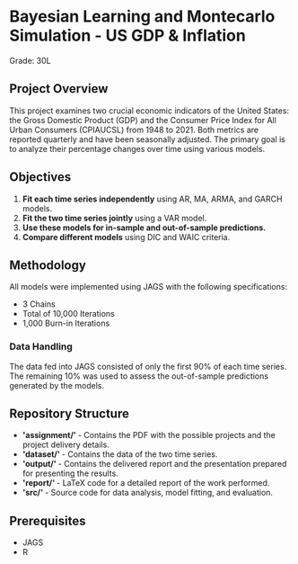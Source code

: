 # Bayesian Learning and Montecarlo Simulation - US GDP & Inflation

Grade: 30L

## Project Overview

This project examines two crucial economic indicators of the United States: the Gross Domestic Product (GDP) and the Consumer Price Index for All Urban Consumers (CPIAUCSL) from 1948 to 2021. Both metrics are reported quarterly and have been seasonally adjusted. The primary goal is to analyze their percentage changes over time using various models.

## Objectives

<ol>
    <li> <b>Fit each time series independently</b> using AR, MA, ARMA, and GARCH models.</li>
    <li> <b>Fit the two time series jointly</b> using a VAR model.</li>
    <li> <b>Use these models for in-sample and out-of-sample predictions.</b> </li>
    <li> <b>Compare different models</b> using DIC and WAIC criteria.</li>
</ol> 

## Methodology

All models were implemented using JAGS with the following specifications:
<ul>
    <li> 3 Chains </li>
    <li> Total of 10,000 Iterations </li>
    <li> 1,000 Burn-in Iterations </li>
</ul>

### Data Handling

The data fed into JAGS consisted of only the first 90% of each time series. The remaining 10% was used to assess the out-of-sample predictions generated by the models.

## Repository Structure

<ul>
    <li> <b> 'assignment/' </b> - Contains the PDF with the possible projects and the project delivery details. </li>
    <li> <b> 'dataset/' </b> - Contains the data of the two time series.</li>
    <li> <b> 'output/' </b> - Contains the delivered report and the presentation prepared for presenting the results. </li>
    <li> <b> 'report/' </b> - LaTeX code for a detailed report of the work performed. </li>
    <li> <b> 'src/' </b> - Source code for data analysis, model fitting, and evaluation. </li>
</ul>

## Prerequisites

<ul>
    <li> JAGS </li>
    <li> R </li>
</ul>